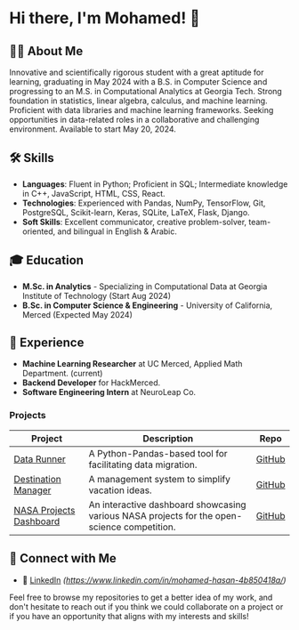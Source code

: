 # Hi there, I'm Mohamed! 👋

## 👨‍💻 About Me

Innovative and scientifically rigorous student with a great aptitude for learning, graduating in May 2024 with a B.S. in
Computer Science and progressing to an M.S. in Computational Analytics at Georgia Tech. Strong foundation in statistics,
linear algebra, calculus, and machine learning. Proficient with data libraries and machine learning frameworks. Seeking
opportunities in data-related roles in a collaborative and challenging environment. Available to start May 20, 2024.

## 🛠 Skills
- **Languages**: Fluent in Python; Proficient in SQL; Intermediate knowledge in C++, JavaScript, HTML, CSS, React.
- **Technologies**: Experienced with Pandas, NumPy, TensorFlow, Git, PostgreSQL, Scikit-learn, Keras, SQLite, LaTeX, Flask, Django.
- **Soft Skills**: Excellent communicator, creative problem-solver, team-oriented, and bilingual in English & Arabic.

## 🎓 Education

- **M.Sc. in Analytics** - Specializing in Computational Data at Georgia Institute of Technology (Start Aug 2024)
- **B.Sc. in Computer Science & Engineering** - University of California, Merced (Expected May 2024)

## 💼 Experience

- **Machine Learning Researcher** at UC Merced, Applied Math Department. (current)
- **Backend Developer** for HackMerced.
- **Software Engineering Intern** at NeuroLeap Co.

### Projects

| Project                          | Description                                                              | Repo              |
| -------------------------------- | ------------------------------------------------------------------------ | ----------------- |
| [Data Runner](#https://github.com/mustachemo/data-runner)                    | A Python-Pandas-based tool for facilitating data migration.            | [GitHub](https://github.com/mustachemo/data-runner)       |
| [Destination Manager](https://github.com/mustachemo/destination-manager)        |  A management system to simplify vacation ideas.           | [GitHub](https://github.com/mustachemo/destination-manager)       |
| [NASA Projects Dashboard](https://github.com/mustachemo/NASA-projects-dashboard)              | An interactive dashboard showcasing various NASA projects for the open-science competition.                   | [GitHub](https://github.com/mustachemo/NASA-projects-dashboard)       |


## 🤝 Connect with Me

- 💼 [LinkedIn](#) _(https://www.linkedin.com/in/mohamed-hasan-4b850418a/)_

Feel free to browse my repositories to get a better idea of my work, and don't hesitate to reach out if you think we could collaborate on a project or if you have an opportunity that aligns with my interests and skills!
